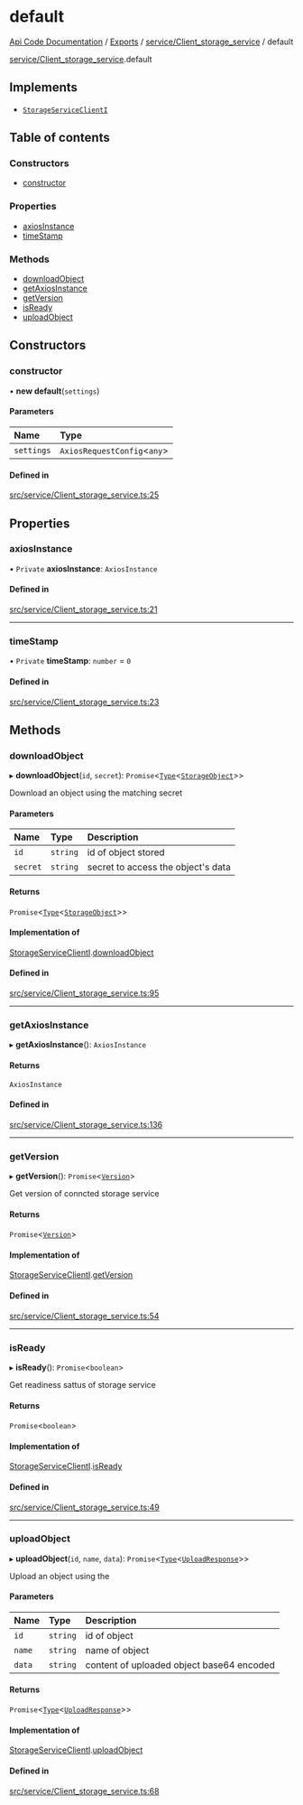 # default
 
[Api Code Documentation](../README.md) / [Exports](../modules.md) / [service/Client\_storage\_service](../modules/service_Client_storage_service.md) / default

[service/Client_storage_service](../modules/service_Client_storage_service.md).default

## Implements

- [`StorageServiceClientI`](../interfaces/service_Client_storage_service_h.StorageServiceClientI.md)

## Table of contents

### Constructors

- [constructor](service_Client_storage_service.default.md#constructor)

### Properties

- [axiosInstance](service_Client_storage_service.default.md#axiosinstance)
- [timeStamp](service_Client_storage_service.default.md#timestamp)

### Methods

- [downloadObject](service_Client_storage_service.default.md#downloadobject)
- [getAxiosInstance](service_Client_storage_service.default.md#getaxiosinstance)
- [getVersion](service_Client_storage_service.default.md#getversion)
- [isReady](service_Client_storage_service.default.md#isready)
- [uploadObject](service_Client_storage_service.default.md#uploadobject)

## Constructors

### constructor

• **new default**(`settings`)

#### Parameters

| Name | Type |
| :------ | :------ |
| `settings` | `AxiosRequestConfig`<`any`\> |

#### Defined in

[src/service/Client_storage_service.ts:25](https://github.com/openkfw/TruBudget/blob/a06c11b/api/src/service/Client_storage_service.ts#L25)

## Properties

### axiosInstance

• `Private` **axiosInstance**: `AxiosInstance`

#### Defined in

[src/service/Client_storage_service.ts:21](https://github.com/openkfw/TruBudget/blob/a06c11b/api/src/service/Client_storage_service.ts#L21)

___

### timeStamp

• `Private` **timeStamp**: `number` = `0`

#### Defined in

[src/service/Client_storage_service.ts:23](https://github.com/openkfw/TruBudget/blob/a06c11b/api/src/service/Client_storage_service.ts#L23)

## Methods

### downloadObject

▸ **downloadObject**(`id`, `secret`): `Promise`<[`Type`](../modules/result.md#type)<[`StorageObject`](../interfaces/service_Client_storage_service_h.StorageObject.md)\>\>

Download an object using the matching secret

#### Parameters

| Name | Type | Description |
| :------ | :------ | :------ |
| `id` | `string` | id of object stored |
| `secret` | `string` | secret to access the object's data |

#### Returns

`Promise`<[`Type`](../modules/result.md#type)<[`StorageObject`](../interfaces/service_Client_storage_service_h.StorageObject.md)\>\>

#### Implementation of

[StorageServiceClientI](../interfaces/service_Client_storage_service_h.StorageServiceClientI.md).[downloadObject](../interfaces/service_Client_storage_service_h.StorageServiceClientI.md#downloadobject)

#### Defined in

[src/service/Client_storage_service.ts:95](https://github.com/openkfw/TruBudget/blob/a06c11b/api/src/service/Client_storage_service.ts#L95)

___

### getAxiosInstance

▸ **getAxiosInstance**(): `AxiosInstance`

#### Returns

`AxiosInstance`

#### Defined in

[src/service/Client_storage_service.ts:136](https://github.com/openkfw/TruBudget/blob/a06c11b/api/src/service/Client_storage_service.ts#L136)

___

### getVersion

▸ **getVersion**(): `Promise`<[`Version`](../interfaces/service_Client_storage_service_h.Version.md)\>

Get version of conncted storage service

#### Returns

`Promise`<[`Version`](../interfaces/service_Client_storage_service_h.Version.md)\>

#### Implementation of

[StorageServiceClientI](../interfaces/service_Client_storage_service_h.StorageServiceClientI.md).[getVersion](../interfaces/service_Client_storage_service_h.StorageServiceClientI.md#getversion)

#### Defined in

[src/service/Client_storage_service.ts:54](https://github.com/openkfw/TruBudget/blob/a06c11b/api/src/service/Client_storage_service.ts#L54)

___

### isReady

▸ **isReady**(): `Promise`<`boolean`\>

Get readiness sattus of storage service

#### Returns

`Promise`<`boolean`\>

#### Implementation of

[StorageServiceClientI](../interfaces/service_Client_storage_service_h.StorageServiceClientI.md).[isReady](../interfaces/service_Client_storage_service_h.StorageServiceClientI.md#isready)

#### Defined in

[src/service/Client_storage_service.ts:49](https://github.com/openkfw/TruBudget/blob/a06c11b/api/src/service/Client_storage_service.ts#L49)

___

### uploadObject

▸ **uploadObject**(`id`, `name`, `data`): `Promise`<[`Type`](../modules/result.md#type)<[`UploadResponse`](../interfaces/service_Client_storage_service_h.UploadResponse.md)\>\>

Upload an object using the

#### Parameters

| Name | Type | Description |
| :------ | :------ | :------ |
| `id` | `string` | id of object |
| `name` | `string` | name of object |
| `data` | `string` | content of uploaded object base64 encoded |

#### Returns

`Promise`<[`Type`](../modules/result.md#type)<[`UploadResponse`](../interfaces/service_Client_storage_service_h.UploadResponse.md)\>\>

#### Implementation of

[StorageServiceClientI](../interfaces/service_Client_storage_service_h.StorageServiceClientI.md).[uploadObject](../interfaces/service_Client_storage_service_h.StorageServiceClientI.md#uploadobject)

#### Defined in

[src/service/Client_storage_service.ts:68](https://github.com/openkfw/TruBudget/blob/a06c11b/api/src/service/Client_storage_service.ts#L68)
